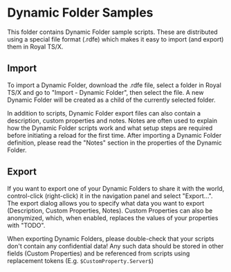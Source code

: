 # Dynamic Folder Samples

This folder contains Dynamic Folder sample scripts. These are distributed using a special file format (.rdfe) which makes it easy to import (and export) them in Royal TS/X.

## Import

To import a Dynamic Folder, download the .rdfe file, select a folder in Royal TS/X and go to "Import - Dynamic Folder", then select the file. A new Dynamic Folder will be created as a child of the currently selected folder.

In addition to scripts, Dynamic Folder export files can also contain a description, custom properties and notes. Notes are often used to explain how the Dynamic Folder scripts work and what setup steps are required before initiating a reload for the first time. After importing a Dynamic Folder definition, please read the "Notes" section in the properties of the Dynamic Folder.

## Export

If you want to export one of your Dynamic Folders to share it with the world, control-click (right-click) it in the navigation panel and select "Export...". The export dialog allows you to specify what data you want to export (Description, Custom Properties, Notes). Custom Properties can also be anonymized, which, when enabled, replaces the values of your properties with "TODO".

When exporting Dynamic Folders, please double-check that your scripts don't contain any confidential data! Any such data should be stored in other fields (Custom Properties) and be referenced from scripts using replacement tokens (E.g. `$CustomProperty.Server$`)
